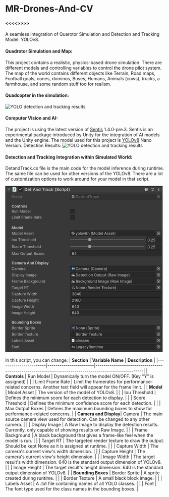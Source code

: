 # MR-Drones-And-CV
#### <<<<<Project files will be uploaded here soon.>>>>>
A seamless integration of Quarotor Simulation and Detection and Tracking Model: YOLOv8.


#### Quadrotor Simulation and Map:

This project contains a realistic, physics-based drone simulation. There are different models and controlling variables to control the drone pilot system.
The map of the world contains different objects like Terrain, Road maps, Football goals, cones, dominos, Buses, Humans, Animals (cows), trucks, a farmhouse, and some random stuff too for realism.

#### Quadcopter in the simulation:
![YOLO detection and tracking results](https://github.com/AbdullahMushtaq78/MR-Drones-And-CV/blob/main/Results/Quadrotor_Simulation.gif)

#### Computer Vision and AI:
The project is using the latest version of [Sentis](https://unity.com/products/sentis) 1.4.0-pre.3.
Sentis is an experimental package introduced by Unity for the integration of AI models and the Unity engine.
The model used for this project is [YOLOv8](https://github.com/ultralytics/ultralytics) Nano Version.
Detection Results:
![YOLO detection and tracking results](https://github.com/AbdullahMushtaq78/MR-Drones-And-CV/blob/main/Results/YOLO_OUTPUT.gif)

#### Detection and Tracking Integration within Simulated World:
DetandTrack.cs file is the main code for the model inference during runtime. The same file can be used for other versions of the YOLOv8.
There are a lot of customization options to work around for your model in that script.

![Detection and Tracking Script Variables](https://github.com/AbdullahMushtaq78/MR-Drones-And-CV/blob/main/Results/Detection_and_Tracking_Script_Variables.png)

In this script, you can change:
| **Section**           | **Variable Name**     | **Description**                                                                                     |
|-----------------------|-----------------------|-----------------------------------------------------------------------------------------------------|
| **Controls**          | Run Model             | Dynamically turn the model ON/OFF. (Key "Y" is assigned)                                             |
|                       | Limit Frame Rate      | Limit the framerates for performance-related concerns. Another text field will appear for the frame limit. |
| **Model**             | Model Asset           | The version of the model of YOLOv8.                                                                  |
|                       | Iou Threshold         | Defines the minimum score for each detection to display.                                             |
|                       | Score Threshold       | Defines the minimum confidence score for each detection.                                             |
|                       | Max Output Boxes      | Defines the maximum bounding boxes to show for performance-related concerns.                         |
| **Camera and Display**| Camera                | The main source camera view used for detection. Can be changed to any other camera.                  |
|                       | Display Image         | A Raw Image to display the detection results. Currently, only capable of showing results on Raw Image. |
|                       | Frame Background      | A black background that gives a frame-like feel when the model is run.                               |
|                       | Target RT             | The targeted render texture to draw the output. Should be kept None as it is assigned at runtime.    |
|                       | Capture Width         | The camera's current view's width dimension.                                                         |
|                       | Capture Height        | The camera's current view's height dimension.                                                        |
|                       | Image Width           | The target result's width dimension. 640 is the standard output dimension of YOLOv8.                 |
|                       | Image Height          | The target result's height dimension. 640 is the standard output dimension of YOLOv8.                |
| **Bounding Boxes**    | Border Sprite         | A sprite created during runtime.                                                                     |
|                       | Border Texture        | A small black block image.                                                                           |
|                       | Labels Asset          | A .txt file containing names of all YOLO classes.                                                    |
|                       | Font                  | The font type used for the class names in the bounding boxes.                                        |
